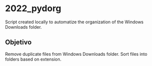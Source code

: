 # 2022_pydorg

Script created locally to automatize the organization of the Windows Downloads folder.

## Objetivo

Remove duplicate files from Windows Downloads folder. Sort files into folders based on extension.
